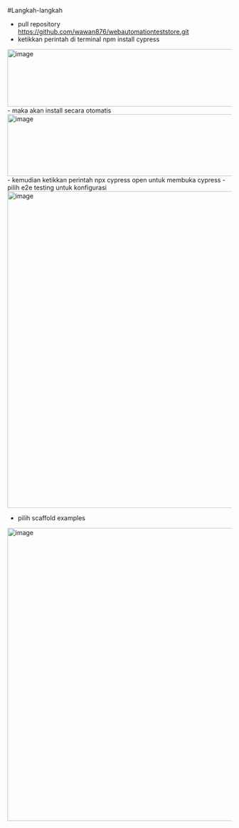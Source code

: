 #Langkah-langkah
- pull repository https://github.com/wawan876/webautomationteststore.git
- ketikkan perintah di terminal npm install cypress
<img width="705" height="129" alt="image" src="https://github.com/user-attachments/assets/fbade69c-84fa-4b38-8f3f-f181d01249bf" />
- maka akan install secara otomatis
<img width="705" height="139" alt="image" src="https://github.com/user-attachments/assets/23b1fc72-720f-41f9-af1e-ba6a2b270a8c" />
- kemudian ketikkan perintah npx cypress open untuk membuka cypress
- pilih e2e testing untuk konfigurasi 
<img width="1176" height="711" alt="image" src="https://github.com/user-attachments/assets/1c53ca05-3e55-40a6-bb7c-a51b0f9fc357" />

- pilih scaffold examples
<img width="1362" height="658" alt="image" src="https://github.com/user-attachments/assets/c10125d6-23f1-4527-8835-710dec725051" />
